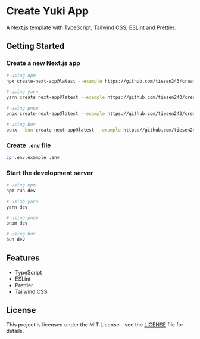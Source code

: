 # Create Yuki App

A Next.js template with TypeScript, Tailwind CSS, ESLint and Prettier.

## Getting Started

### Create a new Next.js app

```bash
# using npm
npx create-next-app@latest --example https://github.com/tiesen243/create-yuki-app/tree/main/with-trpc-lucia

# using yarn
yarn create next-app@latest --example https://github.com/tiesen243/create-yuki-app/tree/main/with-trpc-lucia

# using pnpm
pnpx create-next-app@latest --example https://github.com/tiesen243/create-yuki-app/tree/main/with-trpc-lucia

# using bun
bunx --bun create-next-app@latest --example https://github.com/tiesen243/create-yuki-app/tree/main/with-trpc-lucia
```

### Create `.env` file

```bash
cp .env.example .env
```

### Start the development server

```bash
# using npm
npm run dev

# using yarn
yarn dev

# using pnpm
pnpm dev

# using bun
bun dev
```

## Features

- TypeScript
- ESLint
- Prettier
- Tailwind CSS

## License

This project is licensed under the MIT License - see the [LICENSE](LICENSE) file for details.
